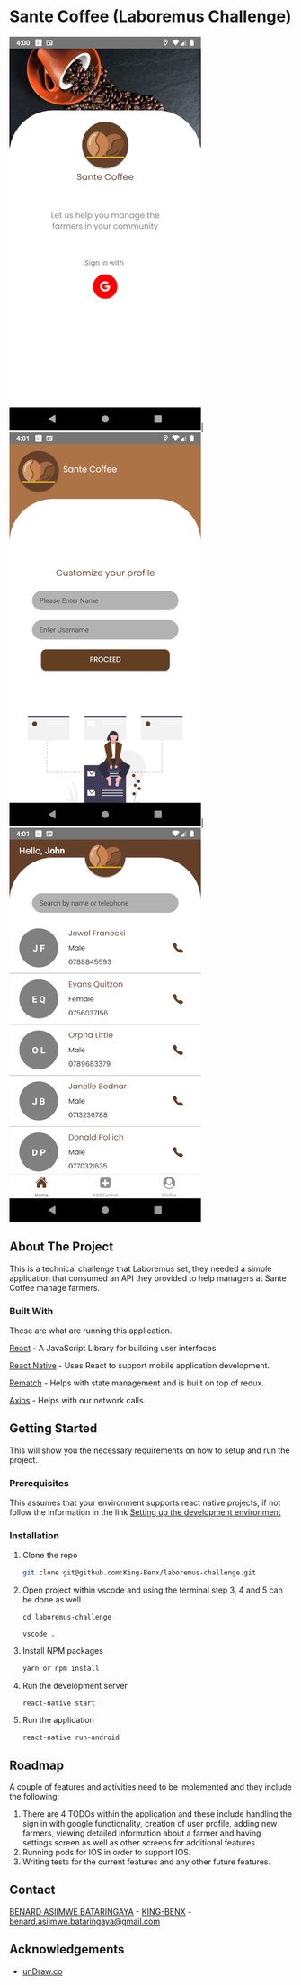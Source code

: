 # Sante Coffee (Laboremus Challenge)
![welcome](https://github.com/King-Benx/laboremus-challenge/blob/main/screenshots/welcome.png)|![user profile](https://github.com/King-Benx/laboremus-challenge/blob/main/screenshots/profile.png)|![home](https://github.com/King-Benx/laboremus-challenge/blob/main/screenshots/home.png)
<!-- ABOUT THE PROJECT -->
## About The Project
This is a technical challenge that Laboremus set, they needed a simple application that consumed an API they provided to help managers at Sante Coffee manage farmers.

### Built With

These are what are running this application.

[React](https://reactjs.org/) - A JavaScript Library for building user interfaces

[React Native](https://reactnative.dev/) - Uses React to support mobile application development.

[Rematch](https://rematch.netlify.app/) - Helps with state management and is built on top of redux.

[Axios](https://github.com/axios/axios) - Helps with our network calls.

<!-- GETTING STARTED -->
## Getting Started
This will show you the necessary requirements on how to setup and run the project.

### Prerequisites
This assumes that your environment supports react native projects, if not follow the information in the link
[Setting up the development environment](https://reactnative.dev/docs/environment-setup)

### Installation

1. Clone the repo
   ```sh
   git clone git@github.com:King-Benx/laboremus-challenge.git

   ```
2. Open project within vscode  and using the terminal step 3, 4 and 5 can be done as well.
    ```
    cd laboremus-challenge 
    ```
    ```
    vscode .
    ```
3. Install NPM packages
   ```sh
   yarn or npm install
   ```
4. Run the development server
   ```
   react-native start
   ```
5. Run the application
   ```
   react-native run-android
   ```

<!-- ROADMAP -->
## Roadmap

A couple of features and activities need to be implemented and they include the following:

1. There are 4 TODOs within the application and these include handling the sign in with google functionality, creation of user profile, adding new farmers, viewing detailed information about a farmer and having settings screen as well as other screens for additional features.
2. Running pods for IOS in order to support IOS.
3. Writing tests for the current features and any other future features.


<!-- CONTACT -->
## Contact

[BENARD ASIIMWE BATARINGAYA](https://www.linkedin.com/in/benard-asiimwe-bataringaya-4b673672/) - [KING-BENX](https://github.com/King-Benx) - benard.asiimwe.bataringaya@gmail.com 


<!-- ACKNOWLEDGEMENTS -->
## Acknowledgements
* [unDraw.co](https://undraw.co/illustrations)
